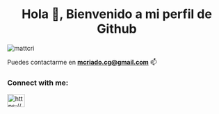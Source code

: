 <h1 align="center">Hola 👋, Bienvenido a mi perfil de Github </h1>

<p align="left"> <img src="https://komarev.com/ghpvc/?username=mattcri&label=Profile%20views&color=0e75b6&style=flat" alt="mattcri" /> </p>

<!-- Disfruto escribiendo código CSS que sea modular y escalable, enemigo número uno de los altos niveles de especificidad que crean códigos complejos y difíciles de mantener. 
Mi metodología predilecta de arquitectura CSS es BEM, ya que recuerda que cada línea de CSS puede ser reutilizada, solo depende de tu nivel de planificación antes de escribir hojas de estilo.

Tengo una filosofía de trabajo colaborativo, en donde me gusta aprender de mis compañeros de equipo y en la medida de lo posible cooperar compartiendo mis conocimientos para crecer en conjunto. -->

Puedes contactarme en **mcriado.cg@gmail.com** 📫

<h3 align="left">Connect with me:</h3>
<p align="left">
<a href="https://www.linkedin.com/in/mattcri/" target="blank"><img align="center" src="https://cdn.jsdelivr.net/npm/simple-icons@3.0.1/icons/linkedin.svg" alt="https://www.linkedin.com/in/mat%c3%adas-criado-726698172/" height="30" width="40" /></a>
</p>


<!--
**Mattcri/Mattcri** is a ✨ _special_ ✨ repository because its `README.md` (this file) appears on your GitHub profile.

Here are some ideas to get you started:

- 🔭 I’m currently working on ...
- 🌱 I’m currently learning ...
- 👯 I’m looking to collaborate on ...
- 🤔 I’m looking for help with ...
- 💬 Ask me about ...
- 📫 How to reach me: ...
- 😄 Pronouns: ...
- ⚡ Fun fact: ...
-->
